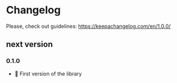 # Changelog

Please, check out guidelines: https://keepachangelog.com/en/1.0.0/

## next version

### 0.1.0

- 🎉 First version of the library
